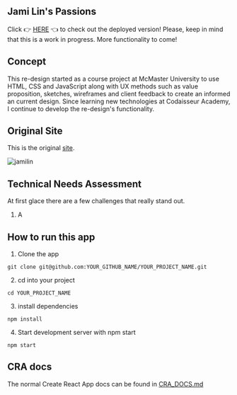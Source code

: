 
## Jami Lin's Passions

Click :point_right: [HERE](https://jami-lin-redesign.netlify.app/) :point_left: to check out the deployed version!
Please, keep in mind that this is a work in progress. More functionality to come!

## Concept

This re-design started as a course project at McMaster University to use HTML, CSS and JavaScript along with UX methods such as value proposition, sketches, wireframes and client feedback to create an informed an current design. Since learning new technologies at Codaisseur Academy, I continue to develop the re-design's functionality.

## Original Site

This is the original [site](jamilin.com).

![jamilin](https://github.com/anpospisil/jami-lin-frontend/blob/development/project/jamilinoriginal.png)

## Technical Needs Assessment

At first glace there are a few challenges that really stand out.

1. A

## How to run this app

1. Clone the app

```
git clone git@github.com:YOUR_GITHUB_NAME/YOUR_PROJECT_NAME.git
```

2. cd into your project

```
cd YOUR_PROJECT_NAME
```

3. install dependencies

```
npm install
```

4. Start development server with npm start

```
npm start
```

## CRA docs

The normal Create React App docs can be found in [CRA_DOCS.md](./CRA_DOCS.md)
